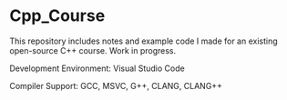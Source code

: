 # Cpp_Course
This repository includes notes and example code I made for an existing open-source C++ course.
Work in progress.

Development Environment: Visual Studio Code

Compiler Support: GCC, MSVC, G++, CLANG, CLANG++
